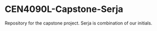 # CEN4090L-Capstone-Serja
Repository for the capstone project. Serja is combination of our initials.
